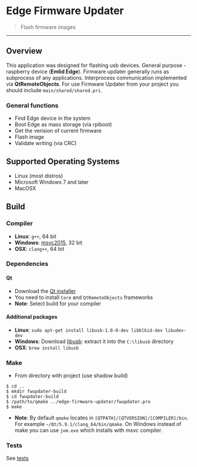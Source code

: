 # Edge Firmware Updater
> Flash firmware images

***
## Overview
This application was designed for flashing usb devices. General purpose - raspberry device (**Emlid Edge**). 
Firmware updater generally runs as subprocess of any applications. Interprocess communication implemented via **QtRemoteObjects**.
For use Firmware Updater from your project you should include ```main/shared/shared.pri```.

### General functions
+ Find Edge device in the system
+ Boot Edge as mass storage (via rpiboot)
+ Get the verision of current firmware
+ Flash image
+ Validate writing (via CRC)

## Supported Operating Systems
- Linux (most distros)
- Microsoft Windows 7 and later
- MacOSX

## Build

### Compiler
* **Linux**: ``g++``, 64 bit
* **Windows**: [msvc2015](http://www.visualstudio.com/downloads/download-visual-studio-vs#d-express-windows-desktop), 32 bit
* **OSX**: ``clang++``, 64 bit

### Dependencies
#### Qt
* Download the [Qt installer](http://www.qt.io/download-open-source)
* You need to install ``Core`` and ``QtRemoteObjects`` frameworks
* **Note**: Select build for your compiler

#### Additional packages
- **Linux**: ```sudo apt-get install libusb-1.0-0-dev libblkid-dev libudev-dev```
- **Windows**: Download [libusb](https://github.com/libusb/libusb/releases/download/v1.0.21/libusb-1.0.21.7z):  extract it into the `C:\libusb` directory
- **OSX**: ```brew install libusb```

### Make
- From directory with project (use shadow build)
```
$ cd ..
$ mkdir fwupdater-build
$ cd fwupdater-build
$ /path/to/qmake ../edge-firmware-updater/fwupdater.pro
$ make
```
* **Note**: By default ``qmake`` locates in ``[QTPATH]/[QTVERSION]/[COMPILER]/bin``. For example ```~/Qt/5.9.1/clang_64/bin/qmake```. On Windows instead of make you can use ```jom.exe``` which installs with
msvc compiler.

### Tests
See [tests](tests)



